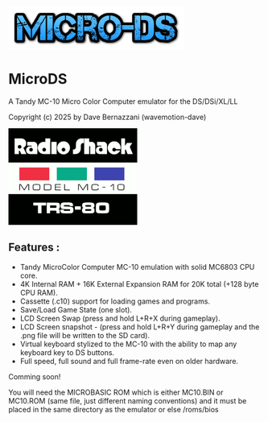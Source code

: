 ![image](./png/micro-ds.png)

# MicroDS
A Tandy MC-10 Micro Color Computer emulator for the DS/DSi/XL/LL

Copyright (c) 2025 by Dave Bernazzani (wavemotion-dave)

![image](./png/splash.png)

Features :
-----------------------
* Tandy MicroColor Computer MC-10 emulation with solid MC6803 CPU core.
* 4K Internal RAM + 16K External Expansion RAM for 20K total (+128 byte CPU RAM).
* Cassette (.c10) support for loading games and programs.
* Save/Load Game State (one slot).
* LCD Screen Swap (press and hold L+R+X during gameplay).
* LCD Screen snapshot - (press and hold L+R+Y during gameplay and the .png file will be written to the SD card).
* Virtual keyboard stylized to the MC-10 with the ability to map any keyboard key to DS buttons.
* Full speed, full sound and full frame-rate even on older hardware.

Comming soon!

You will need the MICROBASIC ROM which is either MC10.BIN or MC10.ROM (same file, just different naming conventions) and it 
must be placed in the same directory as the emulator or else /roms/bios

